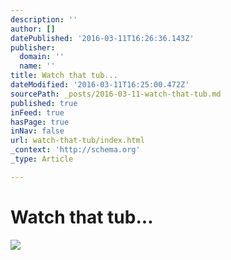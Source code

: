 ```yaml
---
description: ''
author: []
datePublished: '2016-03-11T16:26:36.143Z'
publisher:
  domain: ''
  name: ''
title: Watch that tub...
dateModified: '2016-03-11T16:25:00.472Z'
sourcePath: _posts/2016-03-11-watch-that-tub.md
published: true
inFeed: true
hasPage: true
inNav: false
url: watch-that-tub/index.html
_context: 'http://schema.org'
_type: Article

---
```

# Watch that tub...
![](https://the-grid-user-content.s3-us-west-2.amazonaws.com/33021ee7-641e-480a-9103-36bb2c0cf30b.png)